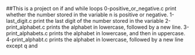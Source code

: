 ##This is a project on if and while loops
0-positive_or_negative.c print whether the number stored in the variable n is positive or negative.
1-last_digit.c print the last digit of the number stored in the variable
2-print_alphabet.c prints the alphabet in lowercase, followed by a new line.
3-print_alphabets.c prints the alphabet in lowercase, and then in uppercase.
4-print_alphabt.c prints the alphabet in lowercase, followed by a new line except q and
